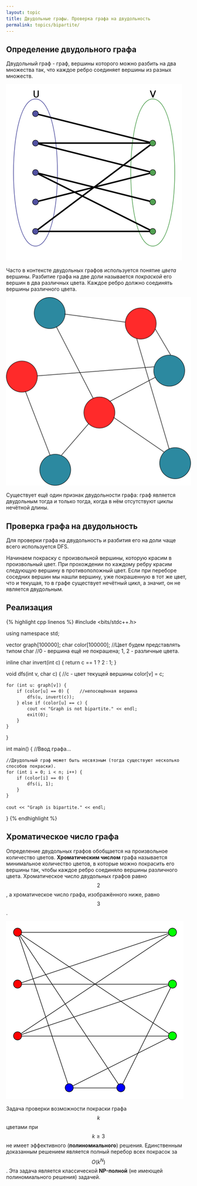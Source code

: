 ```yaml
---
layout: topic
title: Двудольные графы. Проверка графа на двудольность
permalink: topics/bipartite/
---
```


## Определение двудольного графа

Двудольный граф - граф, вершины которого можно разбить на два множества
так, что каждое ребро соединяет вершины из разных множеств.

![Двудольный граф](Simple-bipartite-graph.png)

Часто в контексте двудольных графов используется понятие *цвета*
вершины. Разбитие графа на две доли называется *покраской* его вершин
в два различных цвета. Каждое ребро должно соединять вершины различного цвета.

![Граф с вершинами покрашенными двумя цветами](bipartite_colors.png)

Существует ещё один признак двудольности графа: граф является двудольным тогда
и только тогда, когда в нём отсутствуют циклы нечётной длины.

## Проверка графа на двудольность

Для проверки графа на двудольность и разбития его на доли чаще всего
используется DFS.

Начинаем покраску с произвольной вершины, которую красим в произвольный цвет.
При прохождении по каждому ребру красим следующую вершину в противоположный цвет.
Если при переборе соседних вершин мы нашли вершину, уже покрашенную в тот же
цвет, что и текущая, то в графе существует нечётный цикл, а значит, он не
является двудольным.

## Реализация

{% highlight cpp linenos %}
#include <bits/stdc++.h>

using namespace std;

vector<int> graph[100000];
char color[100000];     //Цвет будем представлять типом char
                        //0 - вершина ещё не покрашена; 1, 2 - различные цвета.

inline char invert(int c) {
    return c == 1 ? 2 : 1;
}

void dfs(int v, char c) {   //c - цвет текущей вершины
    color[v] = c;

    for (int u: graph[v]) {
        if (color[u] == 0) {    //непосещённая вершина
            dfs(u, invert(c));
        } else if (color[u] == c) {
            cout << "Graph is not bipartite." << endl;
            exit(0);
        }
    }
}

int main() {
    //Ввод графа...

    //Двудольный граф может быть несвязным (тогда существуют несколько способов покраски).
    for (int i = 0; i < n; i++) {
        if (color[i] == 0) {
            dfs(i, 1);
        }
    }

    cout << "Graph is bipartite." << endl;
}
{% endhighlight %}


## Хроматическое число графа

Определение двудольных графов обобщается на произвольное количество цветов.
**Хроматическим числом** графа называется минимальное количество
цветов, в которые можно покрасить его вершины так, чтобы каждое ребро соединяло
вершины различного цвета. Хроматическое число двудольных графов равно $$2$$, а
хроматическое число графа, изображённого ниже, равно $$3$$.

![Граф, покрашенный тремя цветами](tripartite_graph.png)

Задача проверки возможности покраски графа $$k$$ цветами при $$k \ge 3$$ не имеет
эффективного (**полиномиального**) решения. Единственным доказанным
решением является полный перебор всех покрасок за $$O(k^N)$$. Эта задача является
классической **NP-полной** (не имеющей полиномиального решения) задачей.

